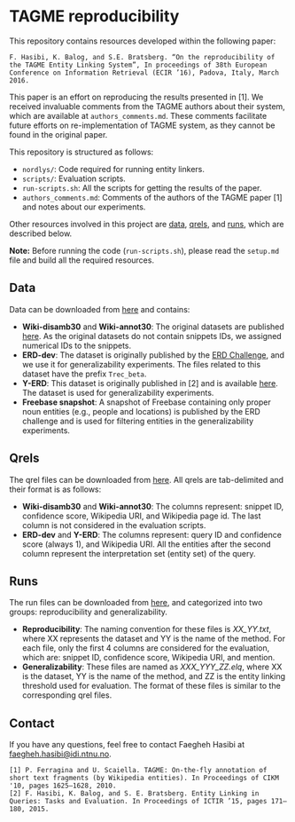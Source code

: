 TAGME reproducibility=====================This repository contains resources developed within the following paper:``F. Hasibi, K. Balog, and S.E. Bratsberg. “On the reproducibility of the TAGME Entity Linking System”, In proceedings of 38th European Conference on Information Retrieval (ECIR ’16), Padova, Italy, March 2016.``	This paper is an effort on reproducing the results presented in [1].We received invaluable comments from the TAGME authors about their system, which are available at ``authors_comments.md``.These comments facilitate future efforts on re-implementation of TAGME system, as they cannot be found in the original paper.This repository is structured as follows:  - `nordlys/`: Code required for running entity linkers.- `scripts/`: Evaluation scripts.- `run-scripts.sh`: All the scripts for getting the results of the paper.- ``authors_comments.md``: Comments of the authors of the TAGME paper [1] and notes about our experiments.Other resources involved in this project are [data](http://hasibi.com/files/res/data.tar.gz), [qrels](http://hasibi.com/files/res/qrels.tar.gz), and [runs](http://hasibi.com/files/res/runs.tar.gz), which are described below.**Note:** Before running the code (`run-scripts.sh`), please read the `setup.md` file and build all the required resources.## DataData can be downloaded from [here](http://hasibi.com/files/res/data.tar.gz) and contains:  - **Wiki-disamb30** and **Wiki-annot30**: The original datasets are published [here](http://acube.di.unipi.it/tagme-dataset/). As the original datasets do not contain snippets IDs, we assigned numerical IDs to the snippets.  - **ERD-dev**: The dataset is originally published by the [ERD Challenge](http://web-ngram.research.microsoft.com/ERD2014), and we use it for generalizability experiments. The files related to this dataset have the prefix `Trec_beta`.  - **Y-ERD**: This dataset is originally published in [2] and is available [here](http://bit.ly/ictir2015-elq). The dataset is used for generalizability experiments.  - **Freebase snapshot**: A snapshot of Freebase containing only proper noun entities (e.g., people and locations) is published by the ERD challenge and is used for filtering entities in the generalizability experiments.## QrelsThe qrel files can be downloaded from [here](http://hasibi.com/files/res/qrels.tar.gz). All qrels are tab-delimited and their format is as follows:  - **Wiki-disamb30** and **Wiki-annot30**: The columns represent: snippet ID, confidence score, Wikipedia URI, and Wikipedia page id. The last column is not considered in the evaluation scripts.  - **ERD-dev** and **Y-ERD**: The columns represent: query ID and confidence score (always 1), and Wikipedia URI. All the entities after the second column represent the interpretation set (entity set) of the query.## RunsThe run files can be downloaded from [here](http://hasibi.com/files/res/runs.tar.gz), and categorized into two groups: reproducibility and generalizability.   - **Reproducibility**: The naming convention for these files is *XX_YY.txt*, where XX represents the dataset and YY is the name of the method. For each file, only the first 4 columns are considered for the evaluation, which are: snippet ID, confidence score, Wikipedia URI, and mention.  - **Generalizability**: These files are named as *XXX_YYY_ZZ.elq*, where XX is the dataset, YY is the name of the method, and ZZ is the entity linking threshold used for evaluation. The format of these files is similar to the corresponding qrel files.Contact-------If you have any questions, feel free to contact Faegheh Hasibi at <faegheh.hasibi@idi.ntnu.no>.```[1] P. Ferragina and U. Scaiella. TAGME: On-the-fly annotation of short text fragments (by Wikipedia entities). In Proceedings of CIKM '10, pages 1625–1628, 2010.[2] F. Hasibi, K. Balog, and S. E. Bratsberg. Entity Linking in Queries: Tasks and Evaluation. In Proceedings of ICTIR ’15, pages 171–180, 2015.```